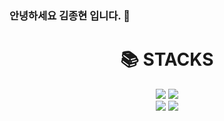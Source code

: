 ### 안녕하세요 김종현 입니다. 👋  
<div align=center><h1>📚 STACKS</h1></div>

<div align=center> 
 <img src="https://img.shields.io/badge/c-A8B9CC?style=for-the-badge&logo=c%2B%2B&logoColor=white">
 <img src="https://img.shields.io/badge/c++-00599C?style=for-the-badge&logo=c%2B%2B&logoColor=white">
  <br>
  <img src="https://img.shields.io/badge/Unity-d4d6d9?style=for-the-badge&logo=c%2B%2B&logoColor=white">
  <img src="https://img.shields.io/badge/Unreal Engine-0E1128?style=for-the-badge&logo=c%2B%2B&logoColor=white">

 
</div>








<!--
**Jameskimjh/JamesKimjh** is a ✨ _special_ ✨ repository because its `README.md` (this file) appears on your GitHub profile.
Here are some ideas to get you started:
- 🔭 I’m currently working on ...
- 🌱 I’m currently learning ...
- 👯 I’m looking to collaborate on ...
- 🤔 I’m looking for help with ...
- 💬 Ask me about ...
- 📫 How to reach me: ...
- 😄 Pronouns: ...
- ⚡ Fun fact: ...
-->
